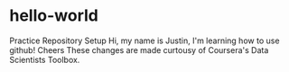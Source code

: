 # hello-world
Practice Repository Setup
Hi, my name is Justin, I'm learning how to use github!
Cheers
These changes are made curtousy of Coursera's Data Scientists Toolbox.
